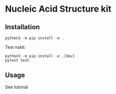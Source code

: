 <h1><b>N</b>ucleic Acid <b>S</b>tructure <b>kit</b></h1>

<h2>Installation</h2>

```
python3 -m pip install -e .
```

Test nskit:
```
python3 -m pip install -e .[dev]
pytest test
```

<h2>Usage</h2>

See tutorial